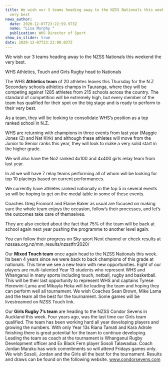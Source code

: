 ```yaml
---
title: We wish our 3 teams heading away to the NZSS Nationals this weekend the
  very best
news_author:
  date: 2020-12-07T23:22:59.973Z
  name: "Lisa Murphy "
  publication: WHS Director of Sport
show_in_slider: true
date: 2020-12-07T23:23:00.037Z
---
```

We wish our 3 teams heading away to the NZSS Nationals this weekend the very best.

WHS Athletics, Touch and Girls Rugby head to Nationals

The WHS **Athletics team** of 20 athletes leaves this Thursday for the N.Z Secondary schools athletics champs in Tauranga, where they will be competing against 1285 athletes from 215 schools across the country. The standard of competition will be extremely high, but every member of the team has qualified for their spot on the big stage and is ready to perform to their very best.

As a team, they will be looking to consolidate WHS’s position as a top ranked school in N.Z.

WHS are returning with champions in three events from last year (Maggie Jones (2) and Nat Kirk) and although these athletes will move from the Junior to Senior ranks this year, they will look to make a very solid start in the higher grade.

We will also have the No2 ranked 4x100 and 4x400 girls relay team from last year.

In all we will have 7 relay teams performing all of whom will be looking for top 10 placings based on current performances.

We currently have athletes ranked nationally in the top 5 in several events so will be hoping to get on the medal table in some of these events.

Coaches Greg Fromont and Elaine Baker as usual are focused on making sure the whole team enjoys the occasion, follow’s their processes, and let’s the outcomes take care of themselves.

They are also excited about the fact that 75% of the team will be back at school again next year pushing the programme to another level again.

You can follow their progress on Sky sport Next channel or check results at nzssaa.org.nz/mm_results/nzsstfrr2020/

Our **Mixed Touch team** once again head to the NZSS Nationals this week. Its been 4 years since we were back to back champions of this grade at nationals. This time we see a new team with new opportunities. Eight of our players are multi-talented Year 13 students who represent WHS and Whanganui in many sports including touch, netball, rugby and basketball. This will be their last opportunity to represent WHS and captains Tyrese Herewini-Lama and Mikayla Heka will be leading the team and hoping they can perform well all tournament. We wish Coaches Sean Brown, Mike Lama and the team all the best for the tournament. Some games will be livestreamed on NZSS Touch link.

Our **Girls Rugby 7’s team** are heading to the NZSS Condor Sevens in Auckland this week. Four years ago, was the last time our Girls team qualified. The team has been working hard all year developing players and growing the numbers. With only Year 13s Riana Tamati and Kara Adrole finishing there is great potential for the team to continue developing. Leading the team as coach at the tournament is Whanganui Rugby Development officer and Ex Black Fern player Sosoli Talawadua. Coach Jordan Maraku has work commitments so will attend Fridays games only. We wish Sosoli, Jordan and the Girls all the best for the tournament. Results and draws can be found on the following website. www.condorsevens.com